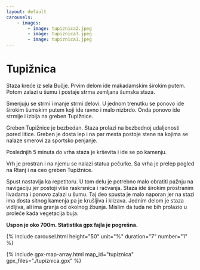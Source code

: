 ```yaml
---
layout: default
carousels:
    - images:
        - image: tupiznica2.jpeg
        - image: tupiznica3.jpeg
        - image: tupiznica1.jpeg
---
```


# Tupižnica

Staza kreće iz sela Bučje.
Prvim delom ide makadamskim širokim putem.
Potom zalazi u šumu i postaje strma zemljana šumska staza.

Smenjuju se strmi i manje strmi delovi.
U jednom trenutku se ponovo ide širokim šumskim putem koji ide ravno i malo nizbrdo.
Onda ponovo ide strmije i izbija na greben Tupižnice.

Greben Tupižnice je bezbedan.
Staza prolazi na bezbednoj udaljenosti pored litice.
Greben je dosta lep i na par mesta postoje stene na kojima se nalaze smerovi za sportsko penjanje.

Poslednjih 5 minuta do vrha staza je krševita i ide se po kamenju.

Vrh je prostran i na njemu se nalazi statua pečurke.
Sa vrha je prelep pogled na Rtanj i na ceo greben Tupižnice.

Spust nastavlja ka repetitoru.
U tom delu je potrebno malo obratiti pažnju na navigaciju jer postoji više raskrsnica i račvanja.
Staza ide širokim prostranim livadama i ponovo zalazi u šumu.
Taj deo spusta je malo naporan jer na stazi ima dosta sitnog kamenja pa je krušljiva i klizava.
Jednim delom je staza vidljiva, ali ima granja od okolnog žbunja.
Mislim da tuda ne bih prolazio u proleće kada vegetacija buja.

**Uspon je oko 700m. Statistika gpx fajla je pogrešna.**

{% include carousel.html height="50" unit="%" duration="7" number="1" %}

{% include gpx-map-array.html map_id="tupiznica" gpx_files="./tupiznica.gpx" %}